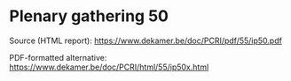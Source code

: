 # Plenary gathering 50

Source (HTML report): https://www.dekamer.be/doc/PCRI/pdf/55/ip50.pdf

PDF-formatted alternative: https://www.dekamer.be/doc/PCRI/html/55/ip50x.html


